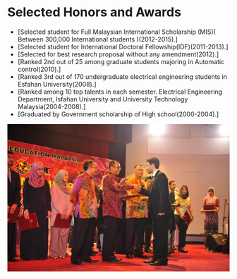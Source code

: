  
 <h1>Selected Honors and Awards</h1>
 
* [Selected student for Full Malaysian International Scholarship (MIS)( Between 300,000 International students )(2012-2015).]
* [Selected student for International Doctoral Fellowship(IDF)(2011-2013).]
* [Selected for best research proposal without any amendment(2012).]
* [Ranked 2nd out of 25 among graduate students majoring in Automatic control(2010).]
* [Ranked 3rd out of 170 undergraduate electrical engineering students in Esfahan University(2008).]
* [Ranked among 10 top talents in each semester. Electrical Engineering Department, Isfahan University and University Technology Malaysia(2004-2008).]
* [Graduated by Government scholarship of High school(2000-2004).]
    



<div class="honors-images">
    <div class="honors-image">
        <img src="/assets/MIS.jpeg" alt="Image 1"  style="width: 600px; height: auto;">
    </div>
    
</div>
